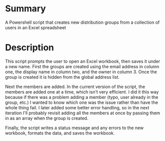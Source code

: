 # Summary
A Powershell script that creates new distribution groups from a collection of users in an Excel spreadsheet 

# Description
This script prompts the user to open an Excel workbook, then saves it under a new name. First the groups are created using the email address in column one, the display name in column two, and the owner in column 3. Once the group is created it is hidden from the global address list. 

Next the members are added. In the current version of the script, the members are added one at a time, which isn't very efficient. I did it this way because if there was a problem adding a member (typo, user already in the group, etc.) I wanted to know which one was the issue rather than have the whole thing fail. I later added some better error handling, so in the next iteration I'll probably revisit adding all the members at once by passing them in as an array when the group is created. 

Finally, the script writes a status message and any errors to the new workbook, formats the data, and saves the workbook.